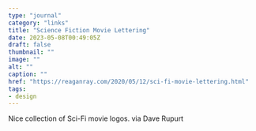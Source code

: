 ```yaml
---
type: "journal"
category: "links"
title: "Science Fiction Movie Lettering"
date: 2023-05-08T00:49:05Z
draft: false
thumbnail: ""
image: ""
alt: ""
caption: ""
href: "https://reaganray.com/2020/05/12/sci-fi-movie-lettering.html"
tags:
- design
---
```


Nice collection of Sci-Fi movie logos. via Dave Rupurt
